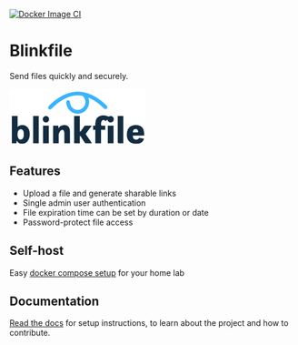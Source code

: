 [![Docker Image CI](https://github.com/benjohns1/blinkfile/actions/workflows/ci.yml/badge.svg)](https://github.com/benjohns1/blinkfile/actions/workflows/ci.yml)

# Blinkfile
Send files quickly and securely.

![Blinkfile](docs/static/images/logo.png)

## Features
- Upload a file and generate sharable links
- Single admin user authentication
- File expiration time can be set by duration or date
- Password-protect file access

## Self-host
Easy [docker compose setup](https://benjohns1.github.io/blinkfile/getting-started/#docker-compose) for your home lab

## Documentation
[Read the docs](https://benjohns1.github.io/blinkfile) for setup instructions, to learn about the project and how to contribute.
